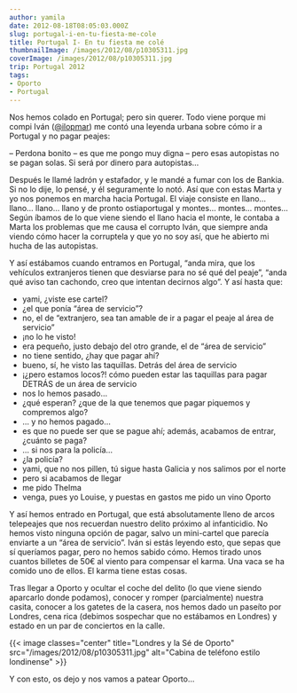 ```yaml
---
author: yamila
date: 2012-08-18T08:05:03.000Z
slug: portugal-i-en-tu-fiesta-me-cole
title: Portugal I- En tu fiesta me colé
thumbnailImage: /images/2012/08/p10305311.jpg
coverImage: /images/2012/08/p10305311.jpg
trip: Portugal 2012
tags:
- Oporto
- Portugal
---
```



Nos hemos colado en Portugal; pero sin querer. Todo viene porque mi compi Iván ([@ilopmar](http:/twitter.com/ilopmar)) me contó una leyenda urbana sobre cómo ir a Portugal y no pagar peajes:

– Perdona bonito – es que me pongo muy digna – pero esas autopistas no se pagan solas. Si será por dinero para autopistas…

Después le llamé ladrón y estafador, y le mandé a fumar con los de Bankia. Si no lo dije, lo pensé, y él seguramente lo notó. Así que con estas Marta y yo nos ponemos en marcha hacia Portugal. El viaje consiste en llano… llano… llano… llano y de pronto ostiaportugal y montes… montes… montes… Según íbamos de lo que viene siendo el llano hacia el monte, le contaba a Marta los problemas que me causa el corrupto Iván, que siempre anda viendo cómo hacer la corruptela y que yo no soy así, que he abierto mi hucha de las autopistas.

Y así estábamos cuando entramos en Portugal, “anda mira, que los vehículos extranjeros tienen que desviarse para no sé qué del peaje”, “anda qué aviso tan cachondo, creo que intentan decirnos algo”. Y así hasta que:

-   yami, ¿viste ese cartel?
-   ¿el que ponía “área de servicio”?
-   no, el de “extranjero, sea tan amable de ir a pagar el peaje al área de servicio”
-   ¡no lo he visto!
-   era pequeño, justo debajo del otro grande, el de “área de servicio”
-   no tiene sentido, ¿hay que pagar ahí?
-   bueno, sí, he visto las taquillas. Detrás del área de servicio
-   ¡¿pero estamos locos?! cómo pueden estar las taquillas para pagar DETRÁS de un área de servicio
-   nos lo hemos pasado…
-   ¿qué esperan? ¿que de la que tenemos que pagar piquemos y compremos algo?
-   … y no hemos pagado…
-   es que no puede ser que se pague ahí; además, acabamos de entrar, ¿cuánto se paga?
-   … si nos para la policía…
-   ¿la policía?
-   yami, que no nos pillen, tú sigue hasta Galicia y nos salimos por el norte
-   pero si acabamos de llegar
-   me pido Thelma
-   venga, pues yo Louise, y puestas en gastos me pido un vino Oporto

Y así hemos entrado en Portugal, que está absolutamente lleno de arcos telepeajes que nos recuerdan nuestro delito próximo al infanticidio. No hemos visto ninguna opción de pagar, salvo un mini-cartel que parecía enviarte a un “área de servicio”. Iván si estás leyendo esto, que sepas que sí queríamos pagar, pero no hemos sabido cómo. Hemos tirado unos cuantos billetes de 50€ al viento para compensar el karma. Una vaca se ha comido uno de ellos. El karma tiene estas cosas.

Tras llegar a Oporto y ocultar el coche del delito (lo que viene siendo aparcarlo donde podamos), conocer y romper (parcialmente) nuestra casita, conocer a los gatetes de la casera, nos hemos dado un paseíto por Londres, cena rica (debimos sospechar que no estábamos en Londres) y estado en un par de conciertos en la calle.

{{< image classes="center" title="Londres y la Sé de Oporto" src="/images/2012/08/p10305311.jpg" alt="Cabina de teléfono estilo londinense" >}}

Y con esto, os dejo y nos vamos a patear Oporto...
